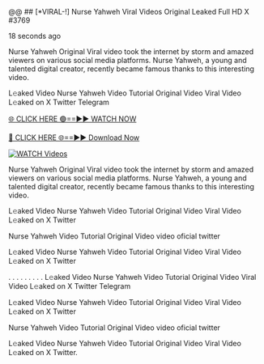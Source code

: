 @@ ## [*VIRAL-!] Nurse Yahweh Viral Videos Original Leaked Full HD X #3769

18 seconds ago

Nurse Yahweh Original Viral video took the internet by storm and amazed viewers on various social media platforms. Nurse Yahweh, a young and talented digital creator, recently became famous thanks to this interesting video.

L𝚎aked Video Nurse Yahweh Video Tutorial Original Video Viral Video L𝚎aked on X Twitter Telegram

[🌐 CLICK HERE 🟢==►► WATCH NOW](
https://azvirallink.blogspot.com/2025/01/viral-video-new-year-2025.html)

[🔴 CLICK HERE 🌐==►► Download Now](
https://azvirallink.blogspot.com/2025/01/viral-video-new-year-2025.html)

[![WATCH Videos](https://i.imgur.com/6ooyjBv.gif)](
https://azvirallink.blogspot.com/2025/01/viral-video-new-year-2025.html)

Nurse Yahweh Original Viral video took the internet by storm and amazed viewers on various social media platforms. Nurse Yahweh, a young and talented digital creator, recently became famous thanks to this interesting video.

L𝚎aked Video Nurse Yahweh Video Tutorial Original Video Viral Video L𝚎aked on X Twitter

Nurse Yahweh Video Tutorial Original Video video oficial twitter

L𝚎aked Video Nurse Yahweh Video Tutorial Original Video Viral Video L𝚎aked on X Twitter

. . . . . . . . . L𝚎aked Video Nurse Yahweh Video Tutorial Original Video Viral Video L𝚎aked on X Twitter Telegram

L𝚎aked Video Nurse Yahweh Video Tutorial Original Video Viral Video L𝚎aked on X Twitter

Nurse Yahweh Video Tutorial Original Video video oficial twitter

L𝚎aked Video Nurse Yahweh Video Tutorial Original Video Viral Video L𝚎aked on X Twitter.